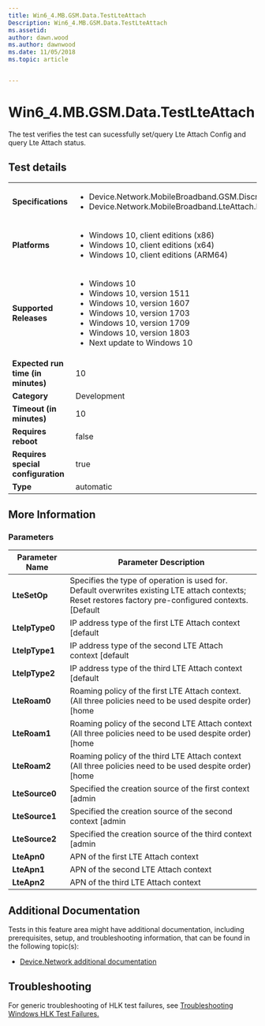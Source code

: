 ```yaml
---
title: Win6_4.MB.GSM.Data.TestLteAttach
Description: Win6_4.MB.GSM.Data.TestLteAttach
ms.assetid: 
author: dawn.wood
ms.author: dawnwood
ms.date: 11/05/2018
ms.topic: article


---
```


# Win6_4.MB.GSM.Data.TestLteAttach

The test verifies the test can sucessfully set/query Lte Attach Config and query Lte Attach status.

## Test details
|||
|---|---|
| **Specifications**  | <ul><li>Device.Network.MobileBroadband.GSM.Discretional</li><li>Device.Network.MobileBroadband.LteAttach.Discretional</li></ul> |  
| **Platforms**   | <ul><li>Windows 10, client editions (x86)</li><li>Windows 10, client editions (x64)</li><li>Windows 10, client editions (ARM64)</li></ul> |
| **Supported Releases** | <ul><li>Windows 10</li><li>Windows 10, version 1511</li><li>Windows 10, version 1607</li><li>Windows 10, version 1703</li><li>Windows 10, version 1709</li><li>Windows 10, version 1803</li><li>Next update to Windows 10</li></ul> |
|**Expected run time (in minutes)**| 10 |
|**Category**| Development |
|**Timeout (in minutes)**| 10 |
|**Requires reboot**| false |
|**Requires special configuration**| true |
|**Type**| automatic |

## More Information
### Parameters
| Parameter Name | Parameter Description |
| --- | --- |
| **LteSetOp** | Specifies the type of operation is used for. Default overwrites existing LTE attach contexts; Reset restores factory pre-configured contexts. [Default|Reset] |
| **LteIpType0** | IP address type of the first LTE Attach context [default|v4|v6|v4v6] |
| **LteIpType1** | IP address type of the second LTE Attach context [default|v4|v6|v4v6] |
| **LteIpType2** | IP address type of the third LTE Attach context [default|v4|v6|v4v6] |
| **LteRoam0** | Roaming policy of the first LTE Attach context. (All three policies need to be used despite order) [home|partner|nonpartner] |
| **LteRoam1** | Roaming policy of the second LTE Attach context (All three policies need to be used despite order) [home|partner|nonpartner] |
| **LteRoam2** | Roaming policy of the third LTE Attach context (All three policies need to be used despite order) [home|partner|nonpartner] |
| **LteSource0** | Specified the creation source of the first context [admin|user|operator|modem|device] |
| **LteSource1** | Specified the creation source of the second context [admin|user|operator|modem|device] |
| **LteSource2** | Specified the creation source of the third context [admin|user|operator|modem|device] |
| **LteApn0** | APN of the first LTE Attach context |
| **LteApn1** | APN of the second LTE Attach context |
| **LteApn2** | APN of the third LTE Attach context |



## Additional Documentation
Tests in this feature area might have additional documentation, including prerequisites, setup, and troubleshooting information, that can be found in the following topic(s): <ul><li>[Device.Network additional documentation](https:\//docs.microsoft.com/en-us/windows-hardware/test/hlk/testref/device-network-additional-documentation.md)</li></ul>

## Troubleshooting
For generic troubleshooting of HLK test failures, see [Troubleshooting Windows HLK Test Failures.](https://docs.microsoft.com/en-us/windows-hardware/HLK/troubleshooting.html)